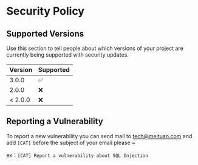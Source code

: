 # Security Policy

## Supported Versions

Use this section to tell people about which versions of your project are
currently being supported with security updates.

| Version | Supported          |
| ------- | ------------------ |
| 3.0.0   | :white_check_mark: |
| 2.0.0   | :x:                |
| < 2.0.0   | :x:                |

## Reporting a Vulnerability

To report a new vulnerability you can send mail to tech@meituan.com and add `[CAT]` before the subject of your email please ~ 

ex：`[CAT] Report a vulnerability about SQL Injection`

